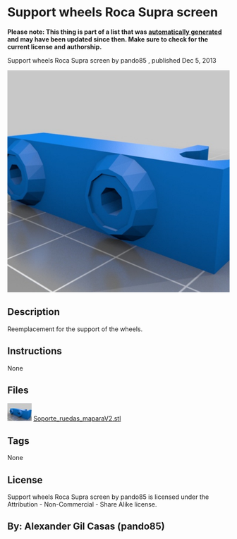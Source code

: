 Support wheels Roca Supra screen
===============
**Please note: This thing is part of a list that was [automatically generated](https://github.com/carlosgs/export-things) and may have been updated since then. Make sure to check for the current license and authorship.**  

Support wheels Roca Supra screen  by pando85 , published Dec 5, 2013

![Image](img/Soporte_ruedas_maparaV2_display_large.jpg)

Description
--------
Reemplacement for the support of the wheels.

Instructions
--------
None

Files
--------
[![Image](img/Soporte_ruedas_maparaV2_preview_tinycard.jpg)](Soporte_ruedas_maparaV2.stl)
 [ Soporte_ruedas_maparaV2.stl](Soporte_ruedas_maparaV2.stl)  



Tags
--------
None  

  

License
--------
Support wheels Roca Supra screen by pando85 is licensed under the Attribution - Non-Commercial - Share Alike license.  



By: Alexander Gil Casas (pando85)
--------
 